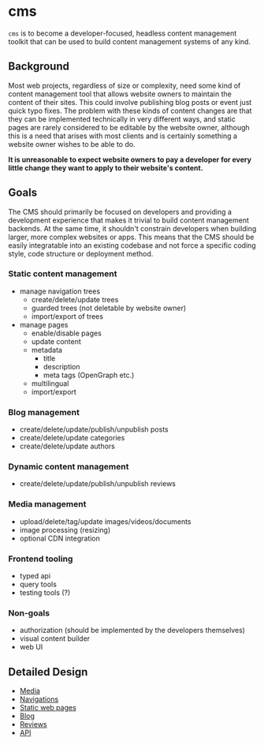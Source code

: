# cms

`cms` is to become a developer-focused, headless content management toolkit that
can be used to build content management systems of any kind.

## Background

Most web projects, regardless of size or complexity, need some kind of content
management tool that allows website owners to maintain the content of their
sites. This could involve publishing blog posts or event just quick typo fixes.
The problem with these kinds of content changes are that they can be implemented
technically in very different ways, and static pages are rarely considered to be
editable by the website owner, although this is a need that arises with most
clients and is certainly something a website owner wishes to be able to do.

**It is unreasonable to expect website owners to pay a developer for every little
change they want to apply to their website's content.**

## Goals

The CMS should primarily be focused on developers and providing a development
experience that makes it trivial to build content management backends. At the
same time, it shouldn't constrain developers when building larger, more complex
websites or apps. This means that the CMS should be easily integratable
into an existing codebase and not force a specific coding style, code structure
or deployment method.

### Static content management

- manage navigation trees
  - create/delete/update trees
  - guarded trees (not deletable by website owner)
  - import/export of trees
- manage pages
  - enable/disable pages
  - update content
  - metadata
    - title
    - description
    - meta tags (OpenGraph etc.)
  - multilingual
  - import/export

### Blog management

- create/delete/update/publish/unpublish posts
- create/delete/update categories
- create/delete/update authors

### Dynamic content management

- create/delete/update/publish/unpublish reviews

### Media management

- upload/delete/tag/update images/videos/documents
- image processing (resizing)
- optional CDN integration

### Frontend tooling

- typed api
- query tools
- testing tools (?)

### Non-goals

- authorization (should be implemented by the developers themselves)
- visual content builder
- web UI

## Detailed Design

- [Media](./media.md)
- [Navigations](./navigations.md)
- [Static web pages](./static.md)
- [Blog](./blog.md)
- [Reviews](./reviews.md)
- [API](./api.md)
